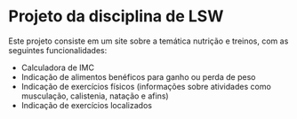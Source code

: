 # Projeto da disciplina de LSW
Este projeto consiste em um site sobre a temática nutrição e treinos, com as seguintes funcionalidades:
- Calculadora de IMC
- Indicação de alimentos benéficos para ganho ou perda de peso
- Indicação de exercícios físicos (informações sobre atividades como musculação, calistenia, natação e afins)
- Indicação de exercícios localizados
